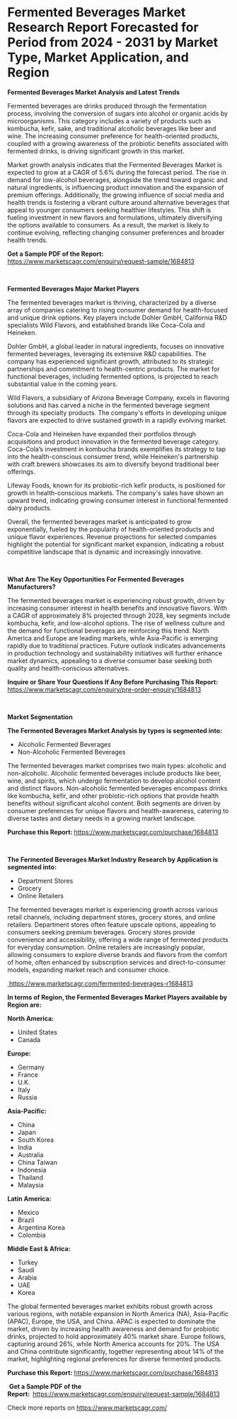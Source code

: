 <p><h1>Fermented Beverages Market Research Report Forecasted for Period from 2024 -  2031 by Market Type, Market Application, and Region</h1></p><p><strong>Fermented Beverages Market Analysis and Latest Trends</strong></p>
<p><p>Fermented beverages are drinks produced through the fermentation process, involving the conversion of sugars into alcohol or organic acids by microorganisms. This category includes a variety of products such as kombucha, kefir, sake, and traditional alcoholic beverages like beer and wine. The increasing consumer preference for health-oriented products, coupled with a growing awareness of the probiotic benefits associated with fermented drinks, is driving significant growth in this market.</p><p>Market growth analysis indicates that the Fermented Beverages Market is expected to grow at a CAGR of 5.6% during the forecast period. The rise in demand for low-alcohol beverages, alongside the trend toward organic and natural ingredients, is influencing product innovation and the expansion of premium offerings. Additionally, the growing influence of social media and health trends is fostering a vibrant culture around alternative beverages that appeal to younger consumers seeking healthier lifestyles. This shift is fueling investment in new flavors and formulations, ultimately diversifying the options available to consumers. As a result, the market is likely to continue evolving, reflecting changing consumer preferences and broader health trends.</p></p>
<p><strong>Get a Sample PDF of the Report:&nbsp;</strong> <a href="https://www.marketscagr.com/enquiry/request-sample/1684813?utm_campaign=1905&utm_medium=2&utm_source=Github&utm_content=ia&utm_term=30122024&utm_id=fermented-beverages">https://www.marketscagr.com/enquiry/request-sample/1684813</a></p>
<p>&nbsp;</p>
<p><strong>Fermented Beverages Major Market Players</strong></p>
<p><p>The fermented beverages market is thriving, characterized by a diverse array of companies catering to rising consumer demand for health-focused and unique drink options. Key players include Dohler GmbH, California R&D specialists Wild Flavors, and established brands like Coca-Cola and Heineken.</p><p>Dohler GmbH, a global leader in natural ingredients, focuses on innovative fermented beverages, leveraging its extensive R&D capabilities. The company has experienced significant growth, attributed to its strategic partnerships and commitment to health-centric products. The market for functional beverages, including fermented options, is projected to reach substantial value in the coming years.</p><p>Wild Flavors, a subsidiary of Arizona Beverage Company, excels in flavoring solutions and has carved a niche in the fermented beverage segment through its specialty products. The company's efforts in developing unique flavors are expected to drive sustained growth in a rapidly evolving market.</p><p>Coca-Cola and Heineken have expanded their portfolios through acquisitions and product innovation in the fermented beverage category. Coca-Cola’s investment in kombucha brands exemplifies its strategy to tap into the health-conscious consumer trend, while Heineken's partnership with craft brewers showcases its aim to diversify beyond traditional beer offerings.</p><p>Lifeway Foods, known for its probiotic-rich kefir products, is positioned for growth in health-conscious markets. The company's sales have shown an upward trend, indicating growing consumer interest in functional fermented dairy products.</p><p>Overall, the fermented beverages market is anticipated to grow exponentially, fueled by the popularity of health-oriented products and unique flavor experiences. Revenue projections for selected companies highlight the potential for significant market expansion, indicating a robust competitive landscape that is dynamic and increasingly innovative.</p></p>
<p>&nbsp;</p>
<p><strong>What Are The Key Opportunities For Fermented Beverages Manufacturers?</strong></p>
<p><p>The fermented beverages market is experiencing robust growth, driven by increasing consumer interest in health benefits and innovative flavors. With a CAGR of approximately 8% projected through 2028, key segments include kombucha, kefir, and low-alcohol options. The rise of wellness culture and the demand for functional beverages are reinforcing this trend. North America and Europe are leading markets, while Asia-Pacific is emerging rapidly due to traditional practices. Future outlook indicates advancements in production technology and sustainability initiatives will further enhance market dynamics, appealing to a diverse consumer base seeking both quality and health-conscious alternatives.</p></p>
<p><strong>Inquire or Share Your Questions If Any Before Purchasing This Report:</strong> <a href="https://www.marketscagr.com/enquiry/pre-order-enquiry/1684813?utm_campaign=1905&utm_medium=2&utm_source=Github&utm_content=ia&utm_term=30122024&utm_id=fermented-beverages">https://www.marketscagr.com/enquiry/pre-order-enquiry/1684813</a></p>
<p>&nbsp;</p>
<p><strong>Market Segmentation</strong></p>
<p><strong>The Fermented Beverages Market Analysis by types is segmented into:</strong></p>
<p><ul><li>Alcoholic Fermented Beverages</li><li>Non-Alcoholic Fermented Beverages</li></ul></p>
<p><p>The fermented beverages market comprises two main types: alcoholic and non-alcoholic. Alcoholic fermented beverages include products like beer, wine, and spirits, which undergo fermentation to develop alcohol content and distinct flavors. Non-alcoholic fermented beverages encompass drinks like kombucha, kefir, and other probiotic-rich options that provide health benefits without significant alcohol content. Both segments are driven by consumer preferences for unique flavors and health-awareness, catering to diverse tastes and dietary needs in a growing market landscape.</p></p>
<p><strong>Purchase this Report:&nbsp;</strong><a href="https://www.marketscagr.com/purchase/1684813?utm_campaign=1905&utm_medium=2&utm_source=Github&utm_content=ia&utm_term=30122024&utm_id=fermented-beverages">https://www.marketscagr.com/purchase/1684813</a></p>
<p>&nbsp;</p>
<p><strong>The Fermented Beverages Market Industry Research by Application is segmented into:</strong></p>
<p><ul><li>Department Stores</li><li>Grocery</li><li>Online Retailers</li></ul></p>
<p><p>The fermented beverages market is experiencing growth across various retail channels, including department stores, grocery stores, and online retailers. Department stores often feature upscale options, appealing to consumers seeking premium beverages. Grocery stores provide convenience and accessibility, offering a wide range of fermented products for everyday consumption. Online retailers are increasingly popular, allowing consumers to explore diverse brands and flavors from the comfort of home, often enhanced by subscription services and direct-to-consumer models, expanding market reach and consumer choice.</p></p>
<p><a href="https://www.marketscagr.com/fermented-beverages-r1684813?utm_campaign=1905&utm_medium=2&utm_source=Github&utm_content=ia&utm_term=30122024&utm_id=fermented-beverages">&nbsp;https://www.marketscagr.com/fermented-beverages-r1684813</a></p>
<p><strong>In terms of Region, the Fermented Beverages Market Players available by Region are:</strong></p>
<p>
    <p> <strong> North America: </strong>
        <ul>
            <li>United States</li>
            <li>Canada</li>
        </ul>
        </p> 
    <p> <strong> Europe: </strong>
        <ul>
            <li>Germany</li>
            <li>France</li>
            <li>U.K.</li>
            <li>Italy</li>
            <li>Russia</li>
        </ul>
        </p> 
    <p> <strong> Asia-Pacific: </strong>
        <ul>
            <li>China</li>
            <li>Japan</li>
            <li>South Korea</li>
            <li>India</li>
            <li>Australia</li>
            <li>China Taiwan</li>
            <li>Indonesia</li>
            <li>Thailand</li>
            <li>Malaysia</li>
        </ul>
        </p> 
    <p> <strong> Latin America: </strong>
        <ul>
            <li>Mexico</li>
            <li>Brazil</li>
            <li>Argentina Korea</li>
            <li>Colombia</li>
        </ul>
        </p> 
    <p> <strong> Middle East & Africa: </strong>
        <ul>
            <li>Turkey</li>
            <li>Saudi</li>
            <li>Arabia</li>
            <li>UAE</li>
            <li>Korea</li>
        </ul>
    </p>
    </p>
<p><p>The global fermented beverages market exhibits robust growth across various regions, with notable expansion in North America (NA), Asia-Pacific (APAC), Europe, the USA, and China. APAC is expected to dominate the market, driven by increasing health awareness and demand for probiotic drinks, projected to hold approximately 40% market share. Europe follows, capturing around 26%, while North America accounts for 20%. The USA and China contribute significantly, together representing about 14% of the market, highlighting regional preferences for diverse fermented products.</p></p>
<p><strong>Purchase this Report: </strong><a href="https://www.marketscagr.com/purchase/1684813?utm_campaign=1905&utm_medium=2&utm_source=Github&utm_content=ia&utm_term=30122024&utm_id=fermented-beverages">https://www.marketscagr.com/purchase/1684813</a></p>
<p>&nbsp;<strong>Get a Sample PDF of the Report:&nbsp;&nbsp;</strong><a href="https://www.marketscagr.com/enquiry/request-sample/1684813?utm_campaign=1905&utm_medium=2&utm_source=Github&utm_content=ia&utm_term=30122024&utm_id=fermented-beverages">https://www.marketscagr.com/enquiry/request-sample/1684813</a></p>
<p><strong></strong></p>
<p>Check more reports on <a href="https://www.marketscagr.com/?utm_campaign=1905&utm_medium=2&utm_source=Github&utm_content=ia&utm_term=30122024&utm_id=fermented-beverages">https://www.marketscagr.com/</a></p>